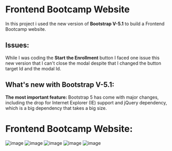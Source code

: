 # Frontend Bootcamp Website 
In this project i used the new version of **Bootstrap V-5.1** to build a Frontend Bootcamp website.

## Issues:
While I was coding the **Start the Enrollment** button I faced one issue this new version that I can't close the modal despite that I changed the button target Id and the modal Id.

## What's new with Bootstrap V-5.1:
**The most important feature:** Bootstrap 5 has come with major changes, including the drop for Internet Explorer (IE) support and jQuery dependency, which is a big dependency that takes a big size.

# Frontend Bootcamp Website:

![image](https://user-images.githubusercontent.com/24440328/128901355-bb4a1a26-24a9-4363-ace7-acb77b793934.png)
![image](https://user-images.githubusercontent.com/24440328/128901404-4b894e3c-e93b-4e31-a114-0f1441b19d3b.png)
![image](https://user-images.githubusercontent.com/24440328/128901447-4ab53e71-f702-4c8e-89b6-204b715affa2.png)
![image](https://user-images.githubusercontent.com/24440328/128901495-806a37e0-ff8c-4ab6-9307-972b967c89e6.png)
![image](https://user-images.githubusercontent.com/24440328/128901572-3268a65e-b352-48db-b38b-17ab318fad64.png)

